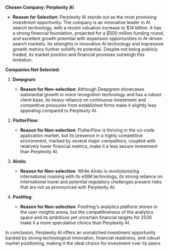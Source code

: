 **Chosen Company: Perplexity AI**

- **Reason for Selection**: Perplexity AI stands out as the most promising investment opportunity. The company is an innovative leader in AI search technology, with a recent valuation increase to $14 billion. It has a strong financial foundation, projected for a $500 million funding round, and excellent growth potential with expansion opportunities in AI-driven search markets. Its strengths in innovative AI technology and impressive growth metrics further solidify its potential. Despite not being publicly traded, its market position and financial promises outweigh this limitation.

**Companies Not Selected:**

1. **Deepgram**:
   - **Reason for Non-selection**: Although Deepgram showcases substantial growth in voice recognition technology and has a robust client base, its heavy reliance on continuous investment and competitive pressures from established firms make it slightly less appealing compared to Perplexity AI.

2. **FlutterFlow**:
   - **Reason for Non-selection**: FlutterFlow is thriving in the no-code application market, but its presence in a highly competitive environment, marked by several major competitors, coupled with relatively lower financial metrics, make it a less secure investment than Perplexity AI.

3. **Airalo**:
   - **Reason for Non-selection**: While Airalo is revolutionizing international roaming with its eSIM technology, its strong reliance on international travel and potential regulatory challenges present risks that are not as pronounced with Perplexity AI.

4. **PostHog**:
   - **Reason for Non-selection**: PostHog's analytics platform shines in the user insights arena, but the competitiveness of the analytics space and its ambitious yet uncertain financial targets for 2026 make it a more speculative choice than Perplexity AI.

In conclusion, Perplexity AI offers an unmatched investment opportunity backed by strong technological innovation, financial readiness, and robust market positioning, making it the ideal choice for investment over its peers.